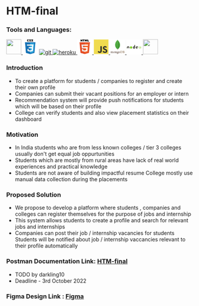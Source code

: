# HTM-final

### Tools and Languages: 
<a href="https://www.w3schools.com/css/" target="_blank"> <a href="https://reactjs.org/docs/getting-started.html" target="_blank"> <img src="https://cdn.jsdelivr.net/gh/devicons/devicon/icons/react/react-original.svg" width="40" height="40"/> </a><img src="https://raw.githubusercontent.com/devicons/devicon/master/icons/css3/css3-original-wordmark.svg" alt="css3" width="40" height="40"/> </a> <a href="https://expressjs.com" target="_blank">  </a> <a href="https://git-scm.com/" target="_blank"> <img src="https://www.vectorlogo.zone/logos/git-scm/git-scm-icon.svg" alt="git" width="40" height="40"/> </a> <a href="https://heroku.com" target="_blank"> <img src="https://www.vectorlogo.zone/logos/heroku/heroku-icon.svg" alt="heroku" width="40" height="40"/> </a> <a href="https://www.w3.org/html/" target="_blank"> <img src="https://raw.githubusercontent.com/devicons/devicon/master/icons/html5/html5-original-wordmark.svg" alt="html5" width="40" height="40"/> </a> <a href="https://developer.mozilla.org/en-US/docs/Web/JavaScript" target="_blank"> <img src="https://raw.githubusercontent.com/devicons/devicon/master/icons/javascript/javascript-original.svg" alt="javascript" width="40" height="40"/> </a> <a href="https://www.mongodb.com/" target="_blank"> <img src="https://raw.githubusercontent.com/devicons/devicon/master/icons/mongodb/mongodb-original-wordmark.svg" alt="mongodb" width="40" height="40"/> </a> <a href="https://nodejs.org" target="_blank"> <img src="https://raw.githubusercontent.com/devicons/devicon/master/icons/nodejs/nodejs-original-wordmark.svg" alt="nodejs" width="40" height="40"/> </a><img src="https://cdn.jsdelivr.net/gh/devicons/devicon/icons/tailwindcss/tailwindcss-original-wordmark.svg" width="40" height="40"/>  </p>

### Introduction

- To create a platform for students / companies
to register and create their own profile
- Companies can submit their vacant positions
for an employer or intern
- Recommendation system will provide push
notifications for students which will be based
on their profile
- College can verify students and also view
placement statistics on their dashboard

### Motivation

- In India students who are from less known colleges /
tier 3 colleges usually don't get equal job oppurtunities
- Students which are mostly from rural areas have lack of
real world experiences and practical knowledge
- Students are not aware of building impactful resume
College mostly use manual data collection during the
placements

### Proposed Solution

- We propose to develop a platform where students , companies and
colleges can register themselves for the purpose of jobs and
internship
- This system allows students to create a profile and search for
relevant jobs and internships
- Companies can post their job / internship vacancies for students
Students will be notified about job / internship vaccancies relevant
to their profile automatically

### Postman Documentation Link: [HTM-final](https://documenter.getpostman.com/view/18148599/2s83fADBaf) 
  -  TODO by darkling10
  -  Deadline - 3rd October 2022
### Figma Design Link : [Figma](https://www.figma.com/file/tjlMfKgs9YmWAXukgc0sMJ/SIH-UI-UX-Design?node-id=0%3A1)
